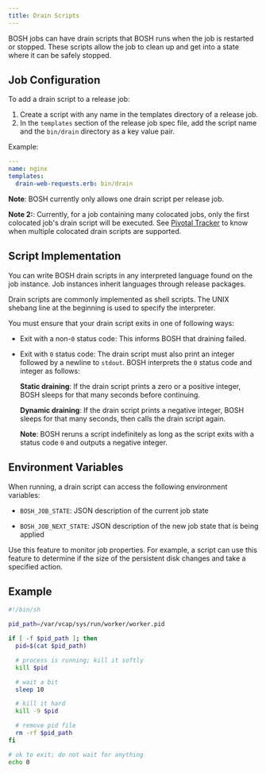 ```yaml
---
title: Drain Scripts
---
```


BOSH jobs can have drain scripts that BOSH runs when the job is
restarted or stopped. These scripts allow the job to clean up and get into a
state where it can be safely stopped.

## <a id="job-configuration"></a> Job Configuration ##

To add a drain script to a release job:

1. Create a script with any name in the templates directory of a release job.
1. In the `templates` section of the release job spec file, add the script name and the `bin/drain` directory as a key value pair.

Example:

~~~yaml
---
name: nginx
templates:
  drain-web-requests.erb: bin/drain
~~~

<p class="note"><strong>Note</strong>: BOSH currently only allows one drain script per release job.</p>

<p class="note"><strong>Note 2:</strong>: Currently, for a job containing many colocated jobs, only the first colocated job's drain script will be executed. See <a href="https://www.pivotaltracker.com/story/show/70697490">Pivotal Tracker</a> to know when multiple colocated drain scripts are supported.</p>

## <a id="script-implementation"></a> Script Implementation ##

You can write BOSH drain scripts in any interpreted language found on the
job instance. Job instances inherit languages through release packages.

Drain scripts are commonly implemented as shell scripts. The UNIX shebang line at the beginning is used to specify the interpreter.

You must ensure that your drain script exits in one of following ways:

- Exit with a non-`0` status code: This informs BOSH that draining failed.

- Exit with `0` status code: The drain script must also print an integer followed by a newline to `stdout`. BOSH interprets the `0` status code and integer as follows:

    **Static draining**: If the drain script prints a zero or a positive
	integer, BOSH sleeps for that many seconds before continuing.

    **Dynamic draining**: If the drain script prints a negative integer, BOSH
	sleeps for that many seconds, then calls the drain script again.

	<p class="note"><strong>Note</strong>: BOSH reruns a script indefinitely as long as the script exits with a status code <code>0</code> and outputs a negative integer.</p>


## <a id="environment-variables"></a> Environment Variables ##

When running, a drain script can access the following environment variables:

  * `BOSH_JOB_STATE`: JSON description of the current job state

  * `BOSH_JOB_NEXT_STATE`: JSON description of the new job state that is being
    applied

Use this feature to monitor job properties.
For example, a script can use this feature to determine if the size of the persistent disk changes and take a specified action.

## <a id="example"></a> Example ##

~~~sh
#!/bin/sh

pid_path=/var/vcap/sys/run/worker/worker.pid

if [ -f $pid_path ]; then
  pid=$(cat $pid_path)

  # process is running; kill it softly
  kill $pid

  # wait a bit
  sleep 10

  # kill it hard
  kill -9 $pid

  # remove pid file
  rm -rf $pid_path
fi

# ok to exit; do not wait for anything
echo 0
~~~
